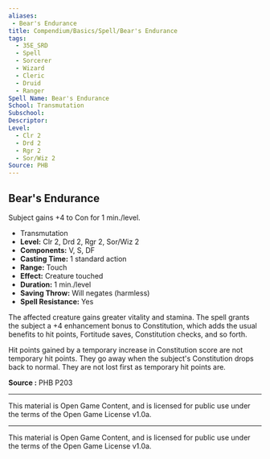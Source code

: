 ```yaml
---
aliases:
 - Bear's Endurance
title: Compendium/Basics/Spell/Bear's Endurance
tags: 
  - 35E_SRD
  - Spell
  - Sorcerer
  - Wizard
  - Cleric
  - Druid
  - Ranger
Spell Name: Bear's Endurance
School: Transmutation
Subschool: 
Descriptor: 
Level:
  - Clr 2
  - Drd 2
  - Rgr 2
  - Sor/Wiz 2
Source: PHB
---
```


## Bear's Endurance

Subject gains +4 to Con for 1 min./level.

*   Transmutation
*   **Level:** Clr 2, Drd 2, Rgr 2, Sor/Wiz 2
*   **Components:** V, S, DF
*   **Casting Time:** 1 standard action
*   **Range:** Touch
*   **Effect:** Creature touched
*   **Duration:** 1 min./level
*   **Saving Throw:** Will negates (harmless)
*   **Spell Resistance:** Yes

The affected creature gains greater vitality and stamina. The spell grants the subject a +4 enhancement bonus to Constitution, which adds the usual benefits to hit points, Fortitude saves, Constitution checks, and so forth.

Hit points gained by a temporary increase in Constitution score are not temporary hit points. They go away when the subject's Constitution drops back to normal. They are not lost first as temporary hit points are.

**Source :** PHB P203

---

This material is Open Game Content, and is licensed for public use under  
the terms of the Open Game License v1.0a.

---

This material is Open Game Content, and is licensed for public use under the terms of the Open Game License v1.0a.
